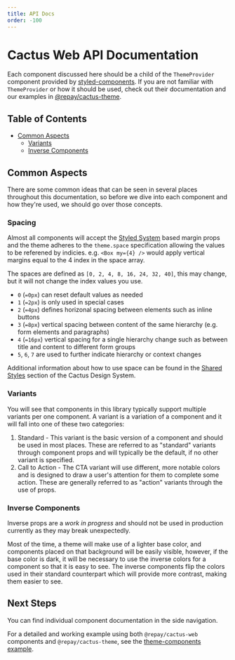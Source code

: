 ```yaml
---
title: API Docs
order: -100
---
```


# Cactus Web API Documentation

Each component discussed here should be a child of the `ThemeProvider` component provided by [styled-components](https://www.npmjs.com/package/styled-components). If you are not familiar with `ThemeProvider` or how it should be used, check out their documentation and our examples in [@repay/cactus-theme](../Theme/README.md).

## Table of Contents

- [Common Aspects](#Common-Aspects)
  - [Variants](#Variants)
  - [Inverse Components](#Inverse-Components)

## Common Aspects

There are some common ideas that can be seen in several places throughout this documentation, so before we dive into each component and how they're used, we should go over those concepts.

### Spacing

Almost all components will accept the [Styled System](https://styled-system.com/api#space) based margin props and the theme adheres to the `theme.space` specification allowing the values to be referened by indicies. e.g. `<Box my={4} />` would apply vertical margins equal to the 4 index in the space array.

The spaces are defined as `[0, 2, 4, 8, 16, 24, 32, 40]`, this may change, but it will not change the index values you use.

- `0` (`=0px`) can reset default values as needed
- `1` (`=2px`) is only used in special cases
- `2` (`=4px`) defines horizonal spacing between elements such as inline buttons
- `3` (`=8px`) vertical spacing between content of the same hierarchy (e.g. form elements and paragraphs)
- `4` (`=16px`) vertical spacing for a single hierarchy change such as between title and content to different form groups
- `5`, `6`, `7` are used to further indicate hierarchy or context changes

Additional information about how to use space can be found in the [Shared Styles](https://repaygithub.github.io/cactus/design-system/shared-styles/) section of the Cactus Design System.

### Variants

You will see that components in this library typically support multiple variants per one component. A variant is a variation of a component and it will fall into one of these two categories:

1. Standard - This variant is the basic version of a component and should be used in most places. These are referred to as "standard" variants through component props and will typically be the default, if no other variant is specified.
2. Call to Action - The CTA variant will use different, more notable colors and is designed to draw a user's attention for them to complete some action. These are generally referred to as "action" variants through the use of props.

### Inverse Components

Inverse props are a _work in progress_ and should not be used in production currently as they may break unexpectedly.

Most of the time, a theme will make use of a lighter base color, and components placed on that background will be easily visible, however, if the base color is dark, it will be necessary to use the inverse colors for a component so that it is easy to see. The inverse components flip the colors used in their standard counterpart which will provide more contrast, making them easier to see.

## Next Steps

You can find individual component documentation in the side navigation.

For a detailed and working example using both `@repay/cactus-web` components and `@repay/cactus-theme`, see the [theme-components example](../../examples/theme-components).
